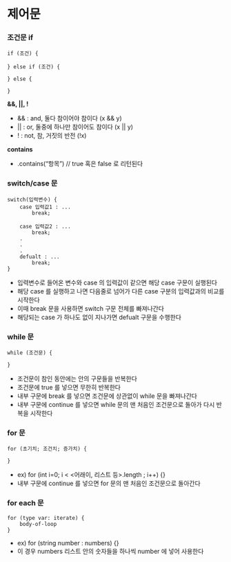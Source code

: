 # 제어문

### **조건문 if**

```
if (조건) {

} else if (조건) {

} else {

}
```

**&&, ||, !**

- && : and, 둘다 참이어야 참이다 (x && y)
- || : or, 둘중에 하나만 참이어도 참이다 (x || y)
- ! : not, 참, 거짓의 반전 (!x)

**contains**

- .contains(“항목”) // true 혹은 false 로 리턴된다

### **switch/case 문**

```
switch(입력변수) {
    case 입력값1 : ...
        break;

    case 입력값2 : ...
        break;
    .
    .
    .
    defualt : ...
        break;
}
```

- 입력변수로 들어온 변수와 case 의 입력값이 같으면 해당 case 구문이 실행된다
- 해당 case 를 실행하고 나면 다음줄로 넘어가 다른 case 구분의 입력값과의 비교를 시작한다
- 이때 break 문을 사용하면 switch 구문 전체를 빠져나간다
- 해당되는 case 가 하나도 없이 지나가면 defualt 구문을 수행한다

### **while 문**

```
while (조건문) {

}
```

- 조건문이 참인 동안에는 안의 구문들을 반복한다
- 조건문에 true 를 넣으면 무한히 반복한다
- 내부 구문에 break 를 넣으면 조건문에 상관없이 while 문을 빠져나간다
- 내부 구문에 continue 를 넣으면 while 문의 맨 처음인 조건문으로 돌아가 다시 반복을 시작한다

### **for 문**

```
for (초기치; 조건치; 증가치) {

}
```

- ex) for (int i=0; i < <어래이, 리스트 등>.length ; i++) {}
- 내부 구문에 continue 를 넣으면 for 문의 맨 처음인 조건문으로 돌아간다

### **for each 문**

```
for (type var: iterate) {
    body-of-loop
}
```

- ex) for (string number : numbers) {}
- 이 경우 numbers 리스트 안의 숫자들을 하나씩 number 에 넣어 사용한다
